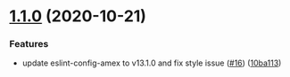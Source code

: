 # [1.1.0](https://github.com/americanexpress/one-app-dev-proxy/compare/v1.0.0...v1.1.0) (2020-10-21)


### Features

* update eslint-config-amex to v13.1.0 and fix style issue ([#16](https://github.com/americanexpress/one-app-dev-proxy/issues/16)) ([10ba113](https://github.com/americanexpress/one-app-dev-proxy/commit/10ba1131a820fb3468ccc8af0fd7a023bd742c04))

